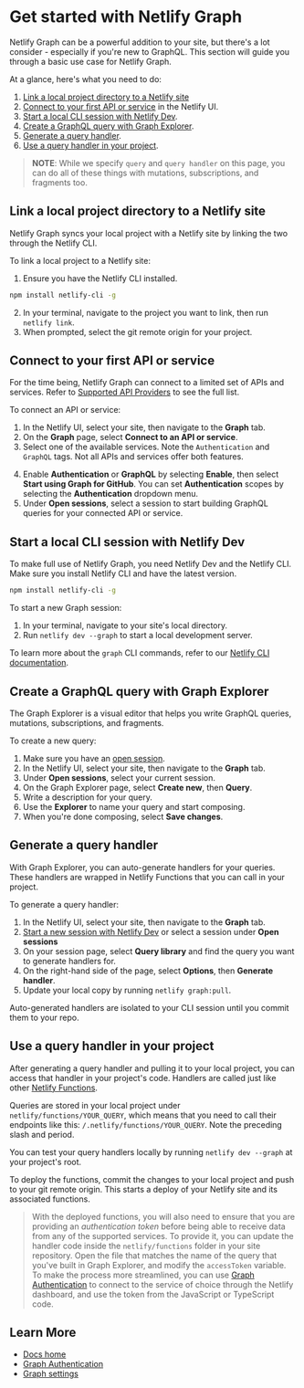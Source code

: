 # Get started with Netlify Graph

Netlify Graph can be a powerful addition to your site, but there's a lot consider - especially if you're new to GraphQL. This section will guide you through a basic use case for Netlify Graph.

At a glance, here's what you need to do:
1. [Link a local project directory to a Netlify site](#link-your-local-project-directory-to-your-netlify-site)
2. [Connect to your first API or service](#connect-to-your-first-api-or-service) in the Netlify UI.
3. [Start a local CLI session with Netlify Dev](#start-a-local-cli-session-with-netlify-dev).
4. [Create a GraphQL query with Graph Explorer](#create-a-graphql-query-with-graph-explorer).
5. [Generate a query handler](#generate-a-query-handler).
6. [Use a query handler in your project](#use-a-query-handler-in-your-project).

>**NOTE**: While we specify `query` and `query handler` on this page, you can do all of these things with mutations, subscriptions, and fragments too.

## Link a local project directory to a Netlify site

Netlify Graph syncs your local project with a Netlify site by linking the two through the Netlify CLI.

To link a local project to a Netlify site:
1. Ensure you have the Netlify CLI installed.
  ``` bash
  npm install netlify-cli -g
  ```
2. In your terminal, navigate to the project you want to link, then run `netlify link`.
3. When prompted, select the git remote origin for your project.

## Connect to your first API or service

For the time being, Netlify Graph can connect to a limited set of APIs and services. Refer to [Supported API Providers](authentication.md#supported-api-providers) to see the full list.

To connect an API or service:
1. In the Netlify UI, select your site, then navigate to the **Graph** tab. 
2. On the **Graph** page, select **Connect to an API or service**.
3. Select one of the available services.
  Note the `Authentication` and `GraphQL` tags. Not all APIs and services offer both features.
<!-- TODO: I made up "Start using Graph for GitHub". Currently, the button text changes depending on whether Authentication or Graph Explorer is selected. However, it doesn't have a state for when both are selected. -->
4. Enable **Authentication** or **GraphQL** by selecting **Enable**, then select **Start using Graph for GitHub**.
  You can set **Authentication** scopes by selecting the **Authentication** dropdown menu.
5. Under **Open sessions**, select a session to start building GraphQL queries for your connected API or service.

## Start a local CLI session with Netlify Dev

To make full use of Netlify Graph, you need Netlify Dev and the Netlify CLI. Make sure you install Netlify CLI and have the latest version.

``` sh
npm install netlify-cli -g
```

To start a new Graph session:
1. In your terminal, navigate to your site's local directory.
2. Run `netlify dev --graph` to start a local development server.

To learn more about the `graph` CLI commands, refer to our [Netlify CLI documentation](https://cli.netlify.com/commands/graph/).

## Create a GraphQL query with Graph Explorer

The Graph Explorer is a visual editor that helps you write GraphQL queries, mutations, subscriptions, and fragments.

To create a new query:
1. Make sure you have an [open session](#start-a-local-cli-session-with-netlify-dev).
2. In the Netlify UI, select your site, then navigate to the **Graph** tab. 
3. Under **Open sessions**, select your current session.
4. On the Graph Explorer page, select **Create new**, then **Query**.
5. Write a description for your query.
6. Use the **Explorer** to name your query and start composing.
7. When you're done composing, select **Save changes**.

## Generate a query handler
With Graph Explorer, you can auto-generate handlers for your queries. These handlers are wrapped in Netlify Functions that you can call in your project. 

To generate a query handler:
1. In the Netlify UI, select your site, then navigate to the **Graph** tab.
2. [Start a new session with Netlify Dev](#start-a-new-session-with-netlify-dev) or select a session under **Open sessions**
3. On your session page, select **Query library** and find the query you want to generate handlers for.
4. On the right-hand side of the page, select **Options**, then **Generate handler**.
5. Update your local copy by running `netlify graph:pull`.

Auto-generated handlers are isolated to your CLI session until you commit them to your repo.

## Use a query handler in your project

After generating a query handler and pulling it to your local project, you can access that handler in your project's code. Handlers are called just like other [Netlify Functions](https://docs.netlify.com/functions/build-with-javascript/).

Queries are stored in your local project under `netlify/functions/YOUR_QUERY`, which means that you need to call their endpoints like this: `/.netlify/functions/YOUR_QUERY`. Note the preceding slash and period.

You can test your query handlers locally by running `netlify dev --graph` at your project's root.

To deploy the functions, commit the changes to your local project and push to your git remote origin. This starts a deploy of your Netlify site and its associated functions.

<!-- QUESTION: Is this still relevant? -->
> With the deployed functions, you will also need to ensure that you are providing an _authentication token_ before being able to receive data from any of the supported services. To provide it, you can update the handler code inside the `netlify/functions` folder in your site repository. Open the file that matches the name of the query that you've built in Graph Explorer, and modify the `accessToken` variable.
> To make the process more streamlined, you can use [Graph Authentication](authentication.md) to connect to the service of choice through the Netlify dashboard, and use the token from the JavaScript or TypeScript code.

## Learn More

- [Docs home](README.md)
- [Graph Authentication](authentication.md)
- [Graph settings](graph-settings.md)